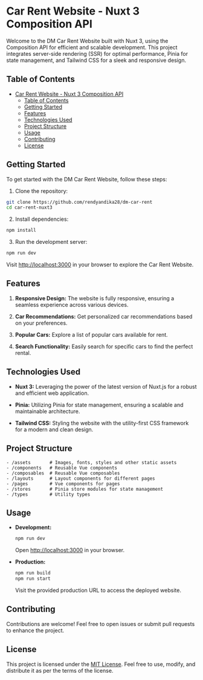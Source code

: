 # Car Rent Website - Nuxt 3 Composition API

Welcome to the DM Car Rent Website built with Nuxt 3, using the Composition API for efficient and scalable development. This project integrates server-side rendering (SSR) for optimal performance, Pinia for state management, and Tailwind CSS for a sleek and responsive design.

## Table of Contents

- [Car Rent Website - Nuxt 3 Composition API](#car-rent-website---nuxt-3-composition-api)
  - [Table of Contents](#table-of-contents)
  - [Getting Started](#getting-started)
  - [Features](#features)
  - [Technologies Used](#technologies-used)
  - [Project Structure](#project-structure)
  - [Usage](#usage)
  - [Contributing](#contributing)
  - [License](#license)

## Getting Started

To get started with the DM Car Rent Website, follow these steps:

1. Clone the repository:

```bash
git clone https://github.com/rendyandika28/dm-car-rent
cd car-rent-nuxt3
```

2. Install dependencies:

```bash
npm install
```

3. Run the development server:

```bash
npm run dev
```

Visit [http://localhost:3000](http://localhost:3000) in your browser to explore the Car Rent Website.

## Features

1. **Responsive Design:** The website is fully responsive, ensuring a seamless experience across various devices.

2. **Car Recommendations:** Get personalized car recommendations based on your preferences.

3. **Popular Cars:** Explore a list of popular cars available for rent.

4. **Search Functionality:** Easily search for specific cars to find the perfect rental.

## Technologies Used

- **Nuxt 3:** Leveraging the power of the latest version of Nuxt.js for a robust and efficient web application.

- **Pinia:** Utilizing Pinia for state management, ensuring a scalable and maintainable architecture.

- **Tailwind CSS:** Styling the website with the utility-first CSS framework for a modern and clean design.

## Project Structure

```
- /assets       # Images, fonts, styles and other static assets
- /components   # Reusable Vue components
- /composables  # Reusable Vue composables
- /layouts      # Layout components for different pages
- /pages        # Vue components for pages
- /stores       # Pinia store modules for state management
- /types        # Utility types
```

## Usage

- **Development:**
  ```bash
  npm run dev
  ```
  Open [http://localhost:3000](http://localhost:3000) in your browser.

- **Production:**
  ```bash
  npm run build
  npm run start
  ```
  Visit the provided production URL to access the deployed website.

## Contributing

Contributions are welcome! Feel free to open issues or submit pull requests to enhance the project.

## License

This project is licensed under the [MIT License](LICENSE). Feel free to use, modify, and distribute it as per the terms of the license.
